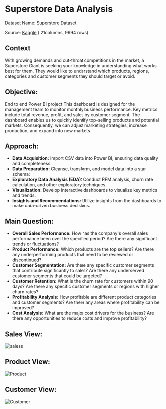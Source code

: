 # Superstore Data Analysis

Dataset Name: Superstore Dataset

Source: [Kaggle](https://www.kaggle.com/datasets/ishanshrivastava28/superstore-sales) ( 21columns, 9994 rows)

## Context

With growing demands and cut-throat competitions in the market, a Superstore Giant is seeking your knowledge in understanding what works best for them. They would like to understand which products, regions, categories and customer segments they should target or avoid.

## Objective:
End to end Power BI project
This dashboard is designed for the management team to monitor monthly business performance. Key metrics include total revenue, profit, and sales by customer segment. The dashboard enables us to quickly identify top-selling products and potential markets. Consequently, we can adjust marketing strategies, increase production, and expand into new markets.

## Approach:

- **Data Acquisition:** Import CSV data into Power BI, ensuring data quality and completeness.
- **Data Preparation:** Cleanse, transform, and model data into a star schema:
- **Exploratory Data Analysis (EDA):** Conduct RFM analysis, churn rate calculation, and other exploratory techniques.
- **Visualization:** Develop interactive dashboards to visualize key metrics and trends.
- **Insights and Recommendations:** Utilize insights from the dashboards to make data-driven business decisions.

## Main Question:

- **Overall Sales Performance:** How has the company's overall sales performance been over the specified period? Are there any significant trends or fluctuations?
- **Product Performance:** Which products are the top sellers? Are there any underperforming products that need to be reviewed or discontinued?
- **Customer Segmentation:** Are there any specific customer segments that contribute significantly to sales? Are there any underserved customer segments that could be targeted?
- **Customer Retention:** What is the churn rate for customers within 90 days? Are there any specific customer segments or regions with higher churn rates?
- **Profitability Analysis:** How profitable are different product categories and customer segments? Are there any areas where profitability can be improved?
- **Cost Analysis:** What are the major cost drivers for the business? Are there any opportunities to reduce costs and improve profitability?

## Sales View:
![saless](https://github.com/user-attachments/assets/ee98add9-6627-4a51-b8cf-2b2e82ac33ed)
## Product View:
![Product](https://github.com/user-attachments/assets/5717f7b5-2203-407c-8bc2-83dc1ae94770)
## Customer View:
![Customer](https://github.com/user-attachments/assets/0a01b7d8-febb-4378-ab6d-581ae0ace35b)
